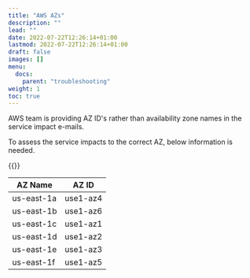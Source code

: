 ```yaml
---
title: "AWS AZs"
description: ""
lead: ""
date: 2022-07-22T12:26:14+01:00
lastmod: 2022-07-22T12:26:14+01:00
draft: false
images: []
menu: 
  docs:
    parent: "troubleshooting"
weight: 1
toc: true
---
```


AWS team is providing AZ ID's rather than availability zone names in the service impact e-mails.

To assess the service impacts to the correct AZ, below information is needed.

{{<alert icon="⚠️" text="Below are AZ ID's for **us-east-1** region" />}}

| AZ Name     | AZ ID    |
| ----------- | ---------|
| us-east-1a  | use1-az4 |
| us-east-1b	| use1-az6 |
| us-east-1c	| use1-az1 |
| us-east-1d	| use1-az2 |
| us-east-1e	| use1-az3 |
| us-east-1f	| use1-az5 |    
